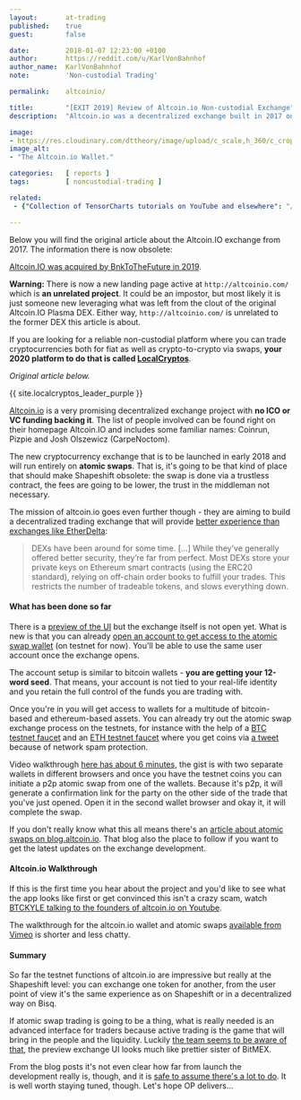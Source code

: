 ```yaml
---
layout:       at-trading
published:    true
guest:        false

date:         2018-01-07 12:23:00 +0100
author:       https://reddit.com/u/KarlVonBahnhof
author_name:  KarlVonBahnhof
note:         'Non-custodial Trading'

permalink:    altcoinio/

title:        "[EXIT 2019] Review of Altcoin.io Non-custodial Exchange"
description:  "Altcoin.io was a decentralized exchange built in 2017 on atomic swaps with Josh Olzsewicz and Andrew Gazdecki on board. The platform was acquired by BnkToTheFuture in 2019."

image:
- https://res.cloudinary.com/dttheory/image/upload/c_scale,h_360/c_crop,h_360,w_700/at-top/tools/altcoinio.jpg
image_alt:
- "The Altcoin.io Wallet."

categories:   [ reports ]
tags:         [ noncustodial-trading ]

related:
 - {"Collection of TensorCharts tutorials on YouTube and elsewhere": "/tensorcharts-tutorials/"}

---
```



Below you will find the original article about the Altcoin.IO exchange from 2017. The information there is now obsolete:

[Altcoin.IO was acquired by BnkToTheFuture in 2019](https://www.newswire.com/news/altcoin-io-acquired-by-bnktothefuture-to-launch-non-custodial-20923789).

**Warning:** There is now a new landing page active at `http://altcoinio.com/` which is **an unrelated project**. It could be an impostor, but most likely it is just someone new leveraging what was left from the clout of the original Altcoin.IO Plasma DEX. Either way, `http://altcoinio.com/` is unrelated to the former DEX this article is about.

If you are looking for a reliable non-custodial platform where you can trade cryptocurrencies both for fiat as well as crypto-to-crypto via swaps, <b>your 2020 platform to do that is called <a rel="nofollow" href="https://localcryptos.com/r/bocmask">LocalCryptos</a></b>.

*Original article below.*

{{ site.localcryptos_leader_purple }}

[Altcoin.io](http://www.altcoin.io?kid=KHPDT) is a very promising decentralized exchange project with **no ICO or VC funding backing it**. The list of people involved can be found right on their homepage Altcoin.IO and includes some familiar names: Coinrun, Pizpie and Josh Olszewicz (CarpeNoctom).

The new cryptocurrency exchange that is to be launched in early 2018 and will run entirely on **atomic swaps**. That is, it's going to be that kind of place that should make Shapeshift obsolete: the swap is done via a trustless contract, the fees are going to be lower, the trust in the middleman not necessary.

The mission of altcoin.io goes even further though - they are aiming to build a decentralized trading exchange that will provide [better experience than exchanges like EtherDelta](#defunct):

> DEXs have been around for some time. [...] While they’ve generally offered better security, they’re far from perfect. Most DEXs store your private keys on Ethereum smart contracts (using the ERC20 standard), relying on off-chain order books to fulfill your trades. This restricts the number of tradeable tokens, and slows everything down.

#### What has been done so far

There is a [preview of the UI](#defunct) but the exchange itself is not open yet. What is new is that you can already [open an account to get access to the atomic swap wallet](#defunct) (on testnet for now). You'll be able to use the same user account once the exchange opens.

The account setup is similar to bitcoin wallets - **you are getting your 12-word seed**. That means, your account is not tied to your real-life identity and you retain the full control of the funds you are trading with.

Once you're in you will get access to wallets for a multitude of bitcoin-based and ethereum-based assets. You can already try out the atomic swap exchange process on the testnets, for instance with the help of a [BTC testnet faucet](https://testnet.manu.backend.hamburg/faucet) and an [ETH testnet faucet](https://www.rinkeby.io/#faucet) where you get coins via [a tweet](https://twitter.com/_karlvonbahnhof/status/949975902997409792) because of network spam protection.

Video walkthrough [here has about 6 minutes](https://vimeo.com/249200127), the gist is with two separate wallets in different browsers and once you have the testnet coins you can initiate a p2p atomic swap from one of the wallets. Because it's p2p, it will generate a confirmation link for the party on the other side of the trade that you've just opened. Open it in the second wallet browser and okay it, it will complete the swap.

If you don't really know what this all means there's an [article about atomic swaps on blog.altcoin.io](https://blog.altcoin.io/the-evolution-of-atomic-swaps-e33ad3af8818). That blog also the place to follow if you want to get the latest updates on the exchange development.

#### Altcoin.io Walkthrough

If this is the first time you hear about the project and you'd like to see what the app looks like first or get convinced this isn't a crazy scam, watch [BTCKYLE talking to the founders of altcoin.io on Youtube](#defunct).

The walkthrough for the altcoin.io wallet and atomic swaps [available from Vimeo](#defunct) is shorter and less chatty.

#### Summary

So far the testnet functions of altcoin.io are impressive but really at the Shapeshift level: you can exchange one token for another, from the user point of view it's the same experience as on Shapeshift or in a decentralized way on Bisq.

If atomic swap trading is going to be a thing, what is really needed is an advanced interface for traders because active trading is the game that will bring in the people and the liquidity. Luckily [the team seems to be aware of that](#defunct), the preview exchange UI looks much like prettier sister of BitMEX.

From the blog posts it's not even clear how far from launch the development really is, though, and it is [safe to assume there's a lot to do](#defunct). It is well worth staying tuned, though. Let's hope OP delivers...
